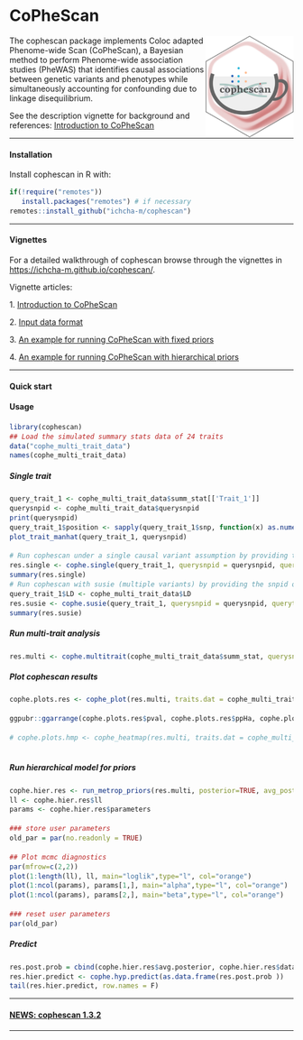 # CoPheScan

<span><a href="https://ichcha-m.github.io/cophescan/" class="external-link"> <img src="man/figures/logo.png" align="right" height="200" style="float:right; height:180px;"/></a>

The cophescan package implements Coloc adapted Phenome-wide Scan (CoPheScan), a Bayesian method to perform Phenome-wide association studies (PheWAS) that identifies causal associations between genetic variants and phenotypes while simultaneously accounting for confounding due to linkage disequilibrium.

See the description vignette for background and references: [Introduction to CoPheScan](https://ichcha-m.github.io/cophescan/articles/IntroductionCoPheScan_01.html)

------------------------------------------------------------------------

#### **Installation**

Install cophescan in R with:

``` r
if(!require("remotes"))
   install.packages("remotes") # if necessary
remotes::install_github("ichcha-m/cophescan")
```

------------------------------------------------------------------------

#### **Vignettes**

For a detailed walkthrough of cophescan browse through the vignettes in <https://ichcha-m.github.io/cophescan/>.

Vignette articles:

1\.
[Introduction to CoPheScan](https://ichcha-m.github.io/cophescan/articles/IntroductionCoPheScan_01.html)

2\.
[Input data format](https://ichcha-m.github.io/cophescan/articles/InputData_02.html)

3\.
[An example for running CoPheScan with fixed priors](https://ichcha-m.github.io/cophescan/articles/FixedPriors_03.html)

4\.
[An example for running CoPheScan with hierarchical priors](https://ichcha-m.github.io/cophescan/articles/HierarchicalPriors_04.html)

------------------------------------------------------------------------

#### **Quick start**

#### Usage

``` r
library(cophescan)
## Load the simulated summary stats data of 24 traits
data("cophe_multi_trait_data")
names(cophe_multi_trait_data)
```

##### Single trait

``` r
query_trait_1 <- cophe_multi_trait_data$summ_stat[['Trait_1']]
querysnpid <- cophe_multi_trait_data$querysnpid
print(querysnpid)
query_trait_1$position <- sapply(query_trait_1$snp, function(x) as.numeric(unlist(strsplit(x, "-"))[2]))
plot_trait_manhat(query_trait_1, querysnpid)

# Run cophescan under a single causal variant assumption by providing the snpid of the query variant (querysnpid) for the query trait.
res.single <- cophe.single(query_trait_1, querysnpid = querysnpid, querytrait='Trait_1')
summary(res.single)
# Run cophescan with susie (multiple variants) by providing the snpid of the query variant (querysnpid) for the query trait
query_trait_1$LD <- cophe_multi_trait_data$LD
res.susie <- cophe.susie(query_trait_1, querysnpid = querysnpid, querytrait='Trait_1')
summary(res.susie)
```

##### Run multi-trait analysis

``` r
res.multi <- cophe.multitrait(cophe_multi_trait_data$summ_stat, querysnpid = querysnpid, querytrait.names = names(cophe_multi_trait_data$summ_stat), method = 'single')
```

##### Plot cophescan results

``` r
cophe.plots.res <- cophe_plot(res.multi, traits.dat = cophe_multi_trait_data$summ_stat, querysnpid = querysnpid)

ggpubr::ggarrange(cophe.plots.res$pval, cophe.plots.res$ppHa, cophe.plots.res$ppHc, nrow=1)

# cophe.plots.hmp <- cophe_heatmap(res.multi, traits.dat = cophe_multi_trait_data$summ_stat, querysnpid = querysnpid, color=colorRampPalette(rev(RColorBrewer::brewer.pal(n = 9, name ="Greens")))(100))
                                    
```

##### Run hierarchical model for priors

``` r
cophe.hier.res <- run_metrop_priors(res.multi, posterior=TRUE, avg_posterior=TRUE, pik=TRUE) 
ll <- cophe.hier.res$ll
params <- cophe.hier.res$parameters

### store user parameters
old_par = par(no.readonly = TRUE)

## Plot mcmc diagnostics
par(mfrow=c(2,2))
plot(1:length(ll), ll, main="loglik",type="l", col="orange")
plot(1:ncol(params), params[1,], main="alpha",type="l", col="orange")
plot(1:ncol(params), params[2,], main="beta",type="l", col="orange")

### reset user parameters
par(old_par)
```

##### Predict

``` r
res.post.prob = cbind(cophe.hier.res$avg.posterior, cophe.hier.res$data)
res.hier.predict <- cophe.hyp.predict(as.data.frame(res.post.prob ))
tail(res.hier.predict, row.names = F)
```

------------------------------------------------------------------------

#### [NEWS: cophescan 1.3.2](https://ichcha-m.github.io/cophescan/news/index.html)

------------------------------------------------------------------------
